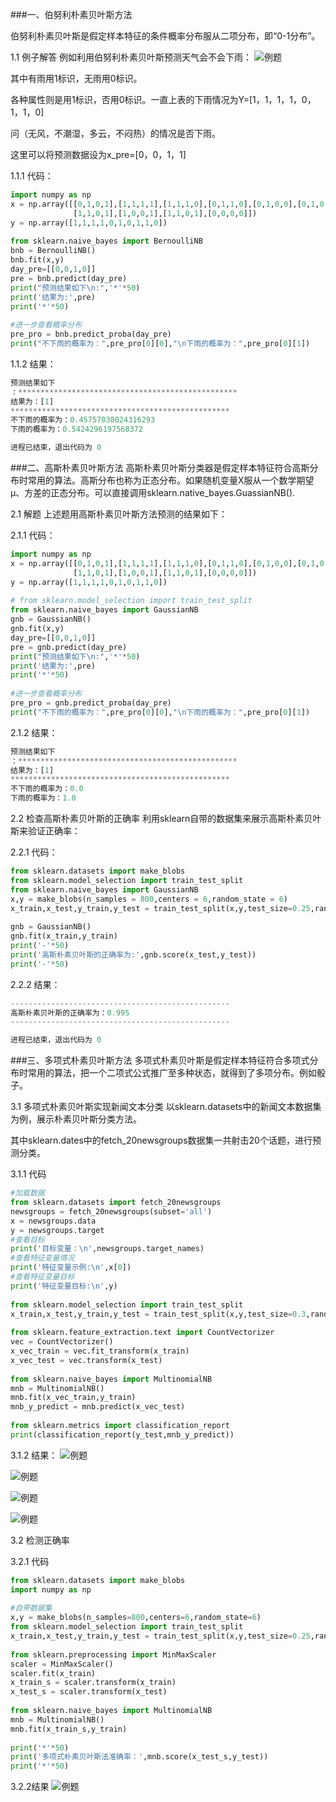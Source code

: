 ###一、伯努利朴素贝叶斯方法

伯努利朴素贝叶斯是假定样本特征的条件概率分布服从二项分布，即“0-1分布”。

1.1 例子解答
例如利用伯努利朴素贝叶斯预测天气会不会下雨：
![例题](.\图库\伯努利1.jpg) 

其中有雨用1标识，无雨用0标识。

各种属性则是用1标识，否用0标识。一直上表的下雨情况为Y=[1，1，1，1，0，1，1，0]

问（无风，不潮湿，多云，不闷热）的情况是否下雨。

这里可以将预测数据设为x_pre=[0，0，1，1]

1.1.1 代码：
```python
import numpy as np
x = np.array([[0,1,0,1],[1,1,1,1],[1,1,1,0],[0,1,1,0],[0,1,0,0],[0,1,0,1],
              [1,1,0,1],[1,0,0,1],[1,1,0,1],[0,0,0,0]])
y = np.array([1,1,1,1,0,1,0,1,1,0])
 
from sklearn.naive_bayes import BernoulliNB
bnb = BernoulliNB()
bnb.fit(x,y)
day_pre=[[0,0,1,0]]
pre = bnb.predict(day_pre)
print("预测结果如下\n:",'*'*50)
print('结果为:',pre)
print('*'*50)
 
#进一步查看概率分布
pre_pro = bnb.predict_proba(day_pre)
print("不下雨的概率为：",pre_pro[0][0],"\n下雨的概率为：",pre_pro[0][1])
```

1.1.2 结果： 
```python
预测结果如下
：*************************************************
结果为：[1]
*************************************************
不下雨的概率为：0.45757038024316293
下雨的概率为：0.5424296197568372

进程已结束，退出代码为 0
```

###二、高斯朴素贝叶斯方法
高斯朴素贝叶斯分类器是假定样本特征符合高斯分布时常用的算法。高斯分布也称为正态分布。如果随机变量X服从一个数学期望μ、方差的正态分布。可以直接调用sklearn.native_bayes.GuassianNB().

2.1 解题
上述题用高斯朴素贝叶斯方法预测的结果如下：

2.1.1 代码：
```python
import numpy as np
x = np.array([[0,1,0,1],[1,1,1,1],[1,1,1,0],[0,1,1,0],[0,1,0,0],[0,1,0,1],
              [1,1,0,1],[1,0,0,1],[1,1,0,1],[0,0,0,0]])
y = np.array([1,1,1,1,0,1,0,1,1,0])
 
# from sklearn.model_selection import train_test_split
from sklearn.naive_bayes import GaussianNB
gnb = GaussianNB()
gnb.fit(x,y)
day_pre=[[0,0,1,0]]
pre = gnb.predict(day_pre)
print("预测结果如下\n:",'*'*50)
print('结果为:',pre)
print('*'*50)
 
#进一步查看概率分布
pre_pro = gnb.predict_proba(day_pre)
print("不下雨的概率为：",pre_pro[0][0],"\n下雨的概率为：",pre_pro[0][1])
```

2.1.2 结果： 
```python
预测结果如下
：*************************************************
结果为：[1]
*************************************************
不下雨的概率为：0.0
下雨的概率为：1.0
```

2.2 检查高斯朴素贝叶斯的正确率
利用sklearn自带的数据集来展示高斯朴素贝叶斯来验证正确率：

2.2.1 代码：
```python
from sklearn.datasets import make_blobs
from sklearn.model_selection import train_test_split
from sklearn.naive_bayes import GaussianNB
x,y = make_blobs(n_samples = 800,centers = 6,random_state = 6)
x_train,x_test,y_train,y_test = train_test_split(x,y,test_size=0.25,random_state=33)
 
gnb = GaussianNB()
gnb.fit(x_train,y_train)
print('-'*50)
print('高斯朴素贝叶斯的正确率为:',gnb.score(x_test,y_test))
print('-'*50)
```

2.2.2 结果： 
```python
-------------------------------------------------
高斯朴素贝叶斯的正确率为：0.995
-------------------------------------------------

进程已结束，退出代码为 0
```

###三、多项式朴素贝叶斯方法
多项式朴素贝叶斯是假定样本特征符合多项式分布时常用的算法，把一个二项式公式推广至多种状态，就得到了多项分布。例如骰子。

3.1 多项式朴素贝叶斯实现新闻文本分类
以sklearn.datasets中的新闻文本数据集为例，展示朴素贝叶斯分类方法。

其中sklearn.dates中的fetch_20newsgroups数据集一共射击20个话题，进行预测分类。

3.1.1 代码
```python
#加载数据
from sklearn.datasets import fetch_20newsgroups
newsgroups = fetch_20newsgroups(subset='all')
x = newsgroups.data
y = newsgroups.target
#查看目标
print('目标变量：\n',newsgroups.target_names)
#查看特征变量情况
print('特征变量示例:\n',x[0])
#查看特征变量目标
print('特征变量目标:\n',y)
 
from sklearn.model_selection import train_test_split
x_train,x_test,y_train,y_test = train_test_split(x,y,test_size=0.3,random_state=33)
 
from sklearn.feature_extraction.text import CountVectorizer
vec = CountVectorizer()
x_vec_train = vec.fit_transform(x_train)
x_vec_test = vec.transform(x_test)
 
from sklearn.naive_bayes import MultinomialNB
mnb = MultinomialNB()
mnb.fit(x_vec_train,y_train)
mnb_y_predict = mnb.predict(x_vec_test)
 
from sklearn.metrics import classification_report
print(classification_report(y_test,mnb_y_predict))
```
3.1.2 结果： 
![例题](.\图库\伯努利2.jpg) 

![例题](.\图库\伯努利3.jpg) 

![例题](.\图库\伯努利4.jpg) 

![例题](.\图库\伯努利5.jpg) 

3.2 检测正确率

3.2.1 代码
```python
from sklearn.datasets import make_blobs
import numpy as np
 
#自带数据集
x,y = make_blobs(n_samples=800,centers=6,random_state=6)
from sklearn.model_selection import train_test_split
x_train,x_test,y_train,y_test = train_test_split(x,y,test_size=0.25,random_state=33)
 
from sklearn.preprocessing import MinMaxScaler
scaler = MinMaxScaler()
scaler.fit(x_train)
x_train_s = scaler.transform(x_train)
x_test_s = scaler.transform(x_test)
 
from sklearn.naive_bayes import MultinomialNB
mnb = MultinomialNB()
mnb.fit(x_train_s,y_train)
 
print('*'*50)
print('多项式朴素贝叶斯法准确率：',mnb.score(x_test_s,y_test))
print('*'*50)
```

3.2.2结果 
![例题](.\图库\伯努利6.jpg) 